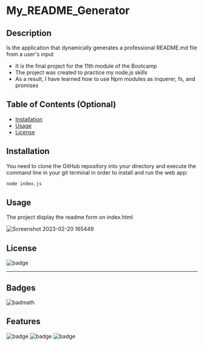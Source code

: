 # My_README_Generator

## Description

Is the application that dynamically generates a professional README.md file from a user's input 

- It is the final project for the 11th module of the Bootcamp
- The project was created to practice my node.js skills
- As a result, I have learned how to use Npm modules as inquerer, fs, and promises

## Table of Contents (Optional)


- [Installation](#installation)
- [Usage](#usage)
- [License](#license)

## Installation

You need to clone the GitHub repository into your directory and execute the command line in your git terminal in order to install and run the web app:

```bash
node index.js
```

## Usage

The project display the readme form on index.html

   ![Screenshot 2023-02-20 165449](https://user-images.githubusercontent.com/117309987/220202236-be8e53fc-e1a7-433f-8670-054924224765.jpg)


## License

![badge](https://img.shields.io/badge/license-MIT-brightgreen)

---

## Badges

![badmath](https://img.shields.io/github/languages/top/lernantino/badmath)


## Features

![badge](https://img.shields.io/badge/features-javascriot-yellow)
![badge](https://img.shields.io/badge/features-node.js-yellow)
![badge](https://img.shields.io/badge/features-npm-yellow)

